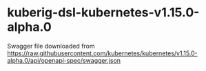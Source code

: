 # kuberig-dsl-kubernetes-v1.15.0-alpha.0

Swagger file downloaded from https://raw.githubusercontent.com/kubernetes/kubernetes/v1.15.0-alpha.0/api/openapi-spec/swagger.json
